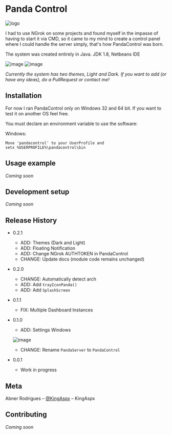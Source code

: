 # Panda Control
![logo](https://user-images.githubusercontent.com/40338524/64139953-24c50600-cdd9-11e9-92dd-4ae9b765a3ac.png)

I had to use NGrok on some projects and found myself in the impasse of having to start it via CMD, so it came to my mind to create a control panel where I could handle the server simply, that's how PandaControl was born.

The system was created entirely in Java.
JDK 1.8, Netbeans IDE

![image](https://user-images.githubusercontent.com/40338524/64138674-62736000-cdd4-11e9-97c7-90623b2cfe3d.png)
![image](https://user-images.githubusercontent.com/40338524/64138646-2e983a80-cdd4-11e9-87b4-838a1b0dc322.png)

_Currently the system has two themes, Light and Dark. If you want to add (or have any ideas), do a PullRequest or contact me!_

## Installation

For now I ran PandaControl only on Windows 32 and 64 bit. If you want to test it on another OS feel free.

You must declare an environment variable to use the software:

Windows:

```
Move 'pandacontrol' to your UserProfile and
setx %USERPROFILE%\pandacontrol\bin
```

## Usage example

_Coming soon_

## Development setup

_Coming soon_

## Release History

* 0.2.1
    * ADD: Themes (Dark and Light)
    * ADD: Floating Notification
    * ADD: Change NGrok AUTHTOKEN in PandaControl
    * CHANGE: Update docs (module code remains unchanged)
* 0.2.0
    * CHANGE: Automatically detect arch
    * ADD: Add `trayIconPanda()`
    * ADD: Add `SplashScreen`
* 0.1.1
    * FIX: Multiple Dashboard Instances
* 0.1.0
    * ADD: Settings Windows
    
    ![image](https://user-images.githubusercontent.com/40338524/64139383-0d851900-cdd7-11e9-994e-42041720bb06.png)
    * CHANGE: Rename `PandaServer` to `PandaControl`
* 0.0.1
    * Work in progress

## Meta

Abner Rodrigues – [@KingAspx](https://github.com/kingaspx) – KingAspx

## Contributing

_Coming soon_
